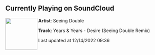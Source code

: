 ## Currently Playing on SoundCloud

[<img align="left" width="100" src="https://i1.sndcdn.com/artworks-ENCNiAnDYSyFpoOU-yZPgVQ-t500x500.jpg">](https://soundcloud.com/user-229206177/desire-remix-radio)

**Artist**: Seeing Double 

**Track**: Years & Years - Desire (Seeing Double Remix)

Last updated at 12/14/2022 09:36

